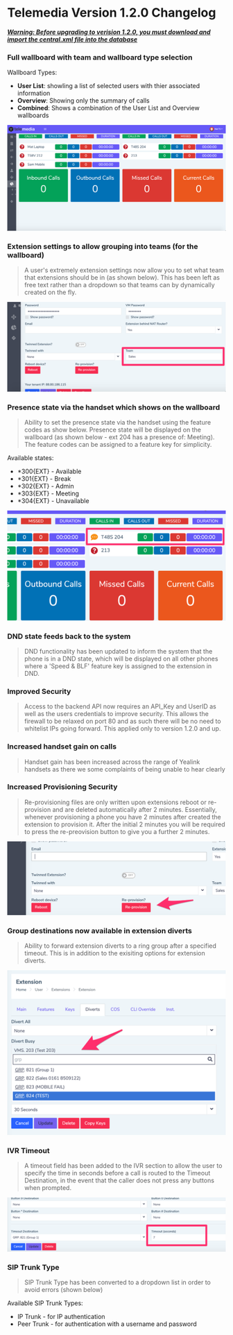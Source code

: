 # Telemedia Version 1.2.0 Changelog

***<u>Warning: Before upgrading to verision 1.2.0, you must download and import the central.xml file into the database</u>***

### Full wallboard with team and wallboard type selection

Wallboard Types:

- **User List**: showling a list of selected users with thier associated information
- **Overview**: Showing only the summary of calls
- **Combined**: Shows a combination of the User List and Overview wallboards

![re-provision](https://github.com/codebase-technology/Telemedia-Documentation/raw/master/1.2.0/images/Wallboard_combined.png)



### Extension settings to allow grouping into teams (for the wallboard)

> A user's extremely extension settings now allow you to set what team that extensions should be in (as shown below).  This has been left as free text rather than a dropdown so that teams can by dynamically created on the fly.

![re-provision](https://github.com/codebase-technology/Telemedia-Documentation/raw/master/1.2.0/images/extension_team2.png)



### Presence state via the handset which shows on the wallboard

> Ability to set the presence state via the handset using the feature codes as show below.  Presence state will be displayed on the wallboard (as shown below - ext 204 has a presence of: Meeting).  The feature codes can be assigned to a feature key for simplicity.

Available states:

- *300{EXT} - Available
- *301{EXT} - Break
- *302{EXT} - Admin
- *303{EXT} - Meeting
- *304{EXT} - Unavailable

![re-provision](https://github.com/codebase-technology/Telemedia-Documentation/raw/master/1.2.0/images/wallboard_presence.png)



### DND state feeds back to the system

> DND functionality has been updated to inform the system that the phone is in a DND state, which will be displayed on all other phones where a 'Speed & BLF' feature key is assigned to the extension in DND.



### Improved Security

> Access to the backend API now requires an API_Key and UserID as well as the users credentials to improve security.  This allows the firewall to be relaxed on port 80 and as such there will be no need to whitelist IPs going forward.  This applied only to version 1.2.0 and up.



### Increased handset gain on calls

> Handset gain has been increased across the range of Yealink handsets as there we some complaints of being unable to hear clearly



### Increased Provisioning Security

> Re-provisioning files are only written upon extensions reboot or re-provision and are deleted automatically after 2 minutes.  Essentially, whenever provisioning a phone you have 2 minutes after created the extension to provision it.  After the initial 2 minutes you will be required to press the re-preovision button to give you a further 2 minutes.

![re-provision](https://github.com/codebase-technology/Telemedia-Documentation/raw/master/1.2.0/images/reprovision.png)



### Group destinations now available in extension diverts

> Ability to forward extension diverts to a ring group after a specified timeout.  This is in addition to the exisiting options for extension diverts.

<img src="https://github.com/codebase-technology/Telemedia-Documentation/raw/master/1.2.0/images/extension_diverts.png" alt="re-provision" style="zoom:50%;" />



### IVR Timeout

> A timeout field has been added to the IVR section to allow the user to specify the time in seconds before a call is routed to the Timeout Destination, in the event that the caller does not press any buttons when prompted.

<img src="https://github.com/codebase-technology/Telemedia-Documentation/raw/master/1.2.0/images/ivr_timeout.png" alt="ivr_timeout" style="zoom:50%;" />



### SIP Trunk Type

> SIP Trunk Type has been converted to a dropdown list in order to avoid errors (shown below)

Available SIP Trunk Types:

- IP Trunk - for IP authentication
- Peer Trunk - for authentication with a username and password

